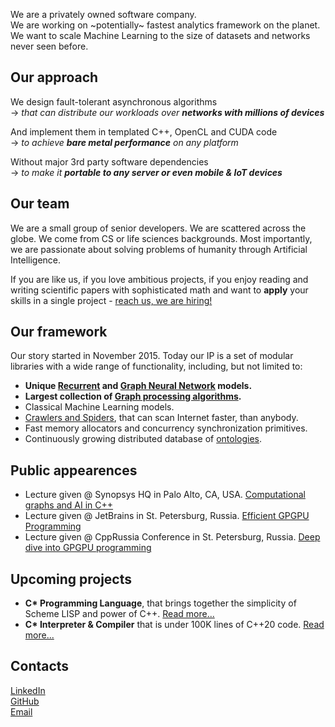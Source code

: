 We are a privately owned software company. <br/>
We are working on ~potentially~ fastest analytics framework on the planet. <br/>
We want to scale Machine Learning to the size of datasets and networks never seen before.
				
## Our approach

We design fault-tolerant asynchronous algorithms <br/>
&rarr; *that can distribute our workloads over **networks with millions of devices***<br/>
	
And implement them in templated C++, OpenCL and CUDA code <br/>
&rarr; *to achieve **bare metal performance** on any platform*<br/>
	
Without major 3rd party software dependencies <br/>
&rarr; *to make it **portable to any server or even mobile & IoT devices***

## Our team

We are a small group of senior developers. We are scattered across the globe. We come from CS or life sciences backgrounds. Most importantly, we are passionate about solving problems of humanity through Artificial Intelligence.

If you are like us, if you love ambitious projects, if you enjoy reading and writing scientific papers with sophisticated math and want to **apply** your skills in a single project - [reach us, we are hiring!](mailto:a@unum.xyz)

## Our framework

Our story started in November 2015. Today our IP is a set of modular libraries with a wide range of functionality, including, but not limited to:
- **Unique [Recurrent](https://en.wikipedia.org/wiki/Recurrent_neural_network) and [Graph Neural Network](https://arxiv.org/abs/1901.00596) models.**
- **Largest collection of [Graph processing algorithms](https://en.wikipedia.org/wiki/Category:Graph_algorithms).**
- Classical Machine Learning models.
- [Crawlers and Spiders](https://en.wikipedia.org/wiki/Web_crawler), that can scan Internet faster, than anybody.
- Fast memory allocators and concurrency synchronization primitives.
- Continuously growing distributed database of [ontologies](https://en.wikipedia.org/wiki/Ontology_(information_science)).

## Public appearences

- Lecture given @ Synopsys HQ in Palo Alto, CA, USA. [Computational graphs and AI in C++](https://github.com/ashvardanian/NeuralSTL)
- Lecture given @ JetBrains in St. Petersburg, Russia. [Efficient GPGPU Programming](https://youtu.be/BUtHOftDm_Y)
- Lecture given @ CppRussia Conference in St. Petersburg, Russia. [Deep dive into GPGPU programming](https://github.com/ashvardanian/SandboxGPUs)

## Upcoming projects

- __C* Programming Language__, that brings together the simplicity of Scheme LISP and power of C++. [Read more...](cstar.md)
- __C* Interpreter & Compiler__ that is under 100K lines of C++20 code. [Read more...](compiler.md)

## Contacts

[LinkedIn](linkedin.com/company/unum-xyz)<br/>
[GitHub](https://github.com/UnumXYZ)<br/>
[Email](mailto:a@unum.xyz)<br/>
